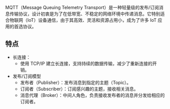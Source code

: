 MQTT（Message Queuing Telemetry Transport）是一种轻量级的发布/订阅消息传输协议，设计初衷是为了在低带宽、不稳定的网络环境中传递消息。它特别适合物联网（IoT）设备通信，由于其高效、灵活和资源占用小，成为了许多 IoT 应用的首选协议。

## 特点
* 长连接：
  * 使用 TCP/IP 建立长连接，支持持续的数据传输，减少了重新连接的开销。
* 发布/订阅模型
  *  发布者（Publisher）：发布消息到指定的主题（Topic）。
  *  订阅者（Subscriber）：订阅感兴趣的主题，接收相关消息。
  *  消息代理（Broker）：中间人角色，负责接收发布者的消息并分发给相应的订阅者。
